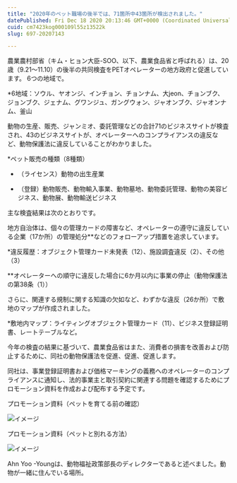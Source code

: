 ```yaml
---
title: "2020年のペット職場の後半では、71箇所中43箇所が検出されました。"
datePublished: Fri Dec 18 2020 20:13:46 GMT+0000 (Coordinated Universal Time)
cuid: cm7423kog000109l55z13522k
slug: 697-20207143

---
```



農業農村部省（キム・ヒョン大臣-SOO、以下、農業食品省と呼ばれる）は、20歳（9.21〜11.10）の後半の共同検査をPETオペレーターの地方政府と促進しています。 6つの地域で。

*6地域：ソウル、ヤオンジ、インチョン、チョンナム、大jeon、チョンブク、ジョンブク、ジェナム、グワンジュ、ガングウォン、ジャオンブク、ジャオンナム、釜山

動物の生産、販売、ジャンミオ、委託管理などの合計71のビジネスサイトが検査され、43のビジネスサイトが、オペレーターへのコンプライアンスの違反など、動物保護法に違反していることがわかりました。

*ペット販売の種類（8種類）

- （ライセンス）動物の出生産業

- （登録）動物販売、動物輸入事業、動物墓地、動物委託管理、動物の美容ビジネス、動物展、動物輸送ビジネス

主な検査結果は次のとおりです。

地方自治体は、個々の管理カードの障害など、オペレーターの遵守に違反している企業（17か所）の管理処分**などのフォローアップ措置を追求しています。

*違反履歴：オブジェクト管理カード未発表（12）、施設調査違反（2）、その他（3）

**オペレーターへの順守に違反した場合に6か月以内に事業の停止（動物保護法の第38条（1））

さらに、関連する規制に関する知識の欠如など、わずかな違反（26か所）で敷地のマップが作成されました。

*敷地内マップ：ライティングオブジェクト管理カード（11）、ビジネス登録証明書、レートテーブルなど。

今年の検査の結果に基づいて、農業食品省はまた、消費者の損害を改善および防止するために、同社の動物保護法を促進、促進、促進します。

同社は、事業登録証明書および価格マーキングの義務へのオペレーターのコンプライアンスに通知し、法的事業主と取引契約に関連する問題を確認するためにプロモーション資料を作成および配布する予定です。

プロモーション資料（ペットを育てる前の確認）

![イメージ](https://cdn.hashnode.com/res/hashnode/image/upload/v1739494470885/7c95469c-8228-4cd7-95f2-d85f782ba76a.jpeg)

プロモーション資料（ペットと別れる方法）

![イメージ](https://cdn.hashnode.com/res/hashnode/image/upload/v1739494473660/b768ad1a-595d-4211-bd6c-d83064d4e19e.jpeg)

Ahn Yoo -Youngは、動物福祉政策部長のディレクターであると述べました。動物が一緒に住んでいる場所。